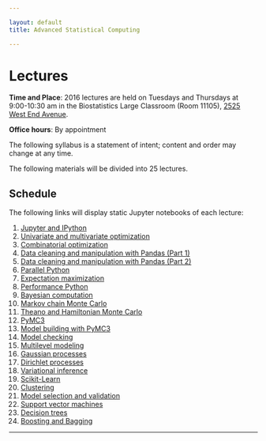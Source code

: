 ```yaml
---

layout: default
title: Advanced Statistical Computing

---
```


# Lectures

**Time and Place**: 2016 lectures are held on Tuesdays and Thursdays at 9:00-10:30 am in the Biostatistics Large Classroom (Room 11105), [2525 West End Avenue](http://bit.ly/17y9ZxH).

**Office hours**: By appointment

The following syllabus is a statement of intent; content and order may change at any time.

The following materials will be divided into 25 lectures.

## Schedule

The following links will display static Jupyter notebooks of each lecture:

1. [Jupyter and IPython](https://github.com/fonnesbeck/Bios8366/blob/master/notebooks/Section0-IPython_and_Jupyter.ipynb)
1. [Univariate and multivariate optimization](https://github.com/fonnesbeck/Bios8366/blob/master/notebooks/Section1_1-Univariate-and-Multivariate-Optimization.ipynb)
1. [Combinatorial optimization](https://github.com/fonnesbeck/Bios8366/blob/master/notebooks/Section1_2-Combinatorial-Optimization.ipynb)
1. [Data cleaning and manipulation with Pandas (Part 1)](https://github.com/fonnesbeck/Bios8366/blob/master/notebooks/Section2_1-Introduction-to-Pandas.ipynb)
1. [Data cleaning and manipulation with Pandas (Part 2)](https://github.com/fonnesbeck/Bios8366/blob/master/notebooks/Section2_2-Data-Wrangling-with-Pandas.ipynb)
1. [Parallel Python](https://github.com/fonnesbeck/Bios8366/blob/master/notebooks/Section7_1-Parallel-Processing.ipynb) 
1. [Expectation maximization](https://github.com/fonnesbeck/Bios8366/blob/master/notebooks/Section3_1-Expectation-Maximization.ipynb)
1. [Performance Python](https://github.com/fonnesbeck/Bios8366/blob/master/notebooks/Section3_2-High-Performance-Python.ipynb)
1. [Bayesian computation](https://github.com/fonnesbeck/Bios8366/blob/master/notebooks/Section4_1-Bayesian-Computation.ipynb)
1. [Markov chain Monte Carlo](https://github.com/fonnesbeck/Bios8366/blob/master/notebooks/Section4_2-MCMC.ipynb)
1. [Theano and Hamiltonian Monte Carlo](https://github.com/fonnesbeck/Bios8366/blob/master/notebooks/Section4_3-Hamiltonian-Monte-Carlo.ipynb)
1. [PyMC3](https://github.com/fonnesbeck/Bios8366/blob/master/notebooks/Section4_4-Introduction-to-PyMC3.ipynb)
1. [Model building with PyMC3](https://github.com/fonnesbeck/Bios8366/blob/master/notebooks/Section4_5-Model-Building-with-PyMC3.ipynb)
1. [Model checking](https://github.com/fonnesbeck/Bios8366/blob/master/notebooks/Section4_6-Model-Checking.ipynb)
1. [Multilevel modeling](https://github.com/fonnesbeck/Bios8366/blob/master/notebooks/Section4_7-Multilevel-Modeling.ipynb)
1. [Gaussian processes](https://github.com/fonnesbeck/Bios8366/blob/master/notebooks/Section5_1-Gaussian-Processes.ipynb)
1. [Dirichlet processes](https://github.com/fonnesbeck/Bios8366/blob/master/notebooks/Section5_2-Dirichlet-Processes.ipynb)
1. [Variational inference]()
1. [Scikit-Learn](https://github.com/fonnesbeck/Bios8366/blob/master/notebooks/Section6_1-Scikit-Learn.ipynb)
1. [Clustering](https://github.com/fonnesbeck/Bios8366/blob/master/notebooks/Section6_2-Clustering.ipynb)
1. [Model selection and validation](https://github.com/fonnesbeck/Bios8366/blob/master/notebooks/Section6_3-Model-Selection-and-Validation.ipynb)
1. [Support vector machines](https://github.com/fonnesbeck/Bios8366/blob/master/notebooks/Section6_4-Support-Vector-Machines.ipynb)
1. [Decision trees](https://github.com/fonnesbeck/Bios8366/blob/master/notebooks/Section6_5-Decision-Trees.ipynb)
1. [Boosting and Bagging](https://github.com/fonnesbeck/Bios8366/blob/master/notebooks/Section6_6-Boosting.ipynb)

---

